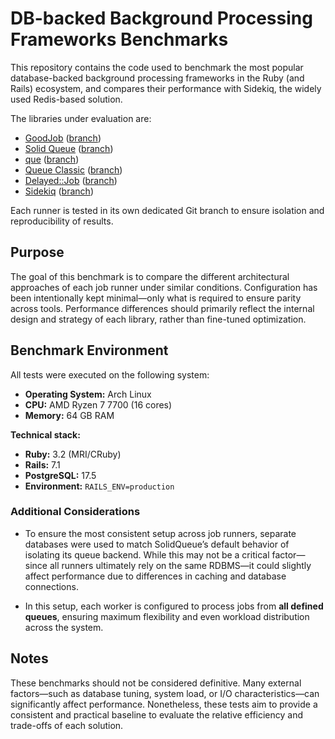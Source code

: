 # DB-backed Background Processing Frameworks Benchmarks

This repository contains the code used to benchmark the most popular database-backed background processing frameworks in the Ruby (and Rails) ecosystem, and compares their performance with Sidekiq, the widely used Redis-based solution.

The libraries under evaluation are:

- [GoodJob](https://github.com/bensheldon/good_job/) ([branch](https://github.com/emoriarty/job-queue-engine-comparison/tree/goodjob))
- [Solid Queue](https://github.com/rails/solid_queue) ([branch](https://github.com/emoriarty/job-queue-engine-comparison/tree/solid_queue))
- [que](https://github.com/que-rb/que) ([branch](https://github.com/emoriarty/job-queue-engine-comparison/tree/que))
- [Queue Classic](https://github.com/QueueClassic/queue_classic) ([branch](https://github.com/emoriarty/job-queue-engine-comparison/tree/queue_classic))
- [Delayed::Job](https://github.com/collectiveidea/delayed_job) ([branch](https://github.com/emoriarty/job-queue-engine-comparison/tree/delayed_job))
- [Sidekiq](https://github.com/sidekiq/sidekiq) ([branch](https://github.com/emoriarty/job-queue-engine-comparison/tree/sidekiq))

Each runner is tested in its own dedicated Git branch to ensure isolation and reproducibility of results.

## Purpose

The goal of this benchmark is to compare the different architectural approaches of each job runner under similar conditions. Configuration has been intentionally kept minimal—only what is required to ensure parity across tools. Performance differences should primarily reflect the internal design and strategy of each library, rather than fine-tuned optimization.

## Benchmark Environment

All tests were executed on the following system:

- **Operating System:** Arch Linux  
- **CPU:** AMD Ryzen 7 7700 (16 cores)  
- **Memory:** 64 GB RAM  

**Technical stack:**

- **Ruby:** 3.2 (MRI/CRuby) 
- **Rails:** 7.1  
- **PostgreSQL:** 17.5  
- **Environment:** `RAILS_ENV=production`

### Additional Considerations

- To ensure the most consistent setup across job runners, separate databases were used to match SolidQueue’s default behavior of isolating its queue backend. While this may not be a critical factor—since all runners ultimately rely on the same RDBMS—it could slightly affect performance due to differences in caching and database connections.

- In this setup, each worker is configured to process jobs from **all defined queues**, ensuring maximum flexibility and even workload distribution across the system.

## Notes

These benchmarks should not be considered definitive. Many external factors—such as database tuning, system load, or I/O characteristics—can significantly affect performance. Nonetheless, these tests aim to provide a consistent and practical baseline to evaluate the relative efficiency and trade-offs of each solution.
